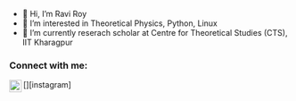 - 👋 Hi, I’m Ravi Roy
- 👀 I’m interested in Theoretical Physics, Python, Linux
- 🌱 I’m currently reserach scholar at Centre for Theoretical Studies (CTS), IIT Kharagpur


### Connect with me:

[<img align="left" alt="ravi__roy2020 | Instagram" width="22px" src="https://cdn.jsdelivr.net/npm/simple-icons@v3/icons/instagram.svg" />][instagram]

<br />

<!---
Ravieroy/Ravieroy is a ✨ special ✨ repository because its `README.md` (this file) appears on your GitHub profile.
You can click the Preview link to take a look at your changes.
--->

